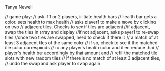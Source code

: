 Tanya Newell

// game play:
// ask if 1 or 2 players, initiate health bars
// health bar gets a color, sets health to max health
// asks player1 to make a move by clicking on two
// adjacent tiles. Checks to see if tiles are adjacent
//if adjacent, swap the tiles in array and display
//if not adjacent, asks player1 to re-swap tiles
//once two tiles are swapped, need to check if there is
// a match of at least 3 adjacent tiles of the same color
// if so, check to see if the matched tile color corresponds
// to any player's health color and then reduce that
// player's health bar accordingly by that amount and
// refill the matched tile slots with new random tiles
// if there is no match of at least 3 adjacent tiles,
// undo the swap and ask player to swap again

